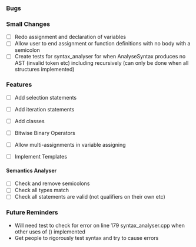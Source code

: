 ### Bugs

### Small Changes

-   [ ] Redo assignment and declaration of variables
-   [ ] Allow user to end assignment or function definitions with no body with a semicolon
-   [ ] Create tests for syntax_analyser for when AnalyseSyntax produces no AST (invalid token etc) including recursively (can only be done when all structures implemented)

### Features

-   [ ] Add selection statements
-   [ ] Add iteration statements
-   [ ] Add classes

-   [ ] Bitwise Binary Operators
-   [ ] Allow multi-assignments in variable assigning
-   [ ] Implement Templates

#### Semantics Analyser

-   [ ] Check and remove semicolons
-   [ ] Check all types match
-   [ ] Check all statements are valid (not qualifiers on their own etc)

### Future Reminders

-   Will need test to check for error on line 179 syntax_analyser.cpp when other uses of () implemented
-   Get people to rigorously test syntax and try to cause errors

